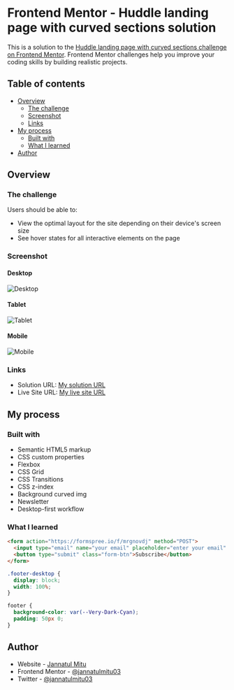 # Frontend Mentor - Huddle landing page with curved sections solution

This is a solution to the [Huddle landing page with curved sections challenge on Frontend Mentor](https://www.frontendmentor.io/challenges/huddle-landing-page-with-curved-sections-5ca5ecd01e82137ec91a50f2). Frontend Mentor challenges help you improve your coding skills by building realistic projects.

## Table of contents

- [Overview](#overview)
  - [The challenge](#the-challenge)
  - [Screenshot](#screenshot)
  - [Links](#links)
- [My process](#my-process)
  - [Built with](#built-with)
  - [What I learned](#what-i-learned)
- [Author](#author)

## Overview

### The challenge

Users should be able to:

- View the optimal layout for the site depending on their device's screen size
- See hover states for all interactive elements on the page

### Screenshot

#### Desktop

![Desktop](./output-screens/desktop.png)

#### Tablet

![Tablet](./output-screens/tablet.png)

#### Mobile

![Mobile](./output-screens/mobile.png)

### Links

- Solution URL: [My solution URL](https://github.com/jannatulmitu03/huddle-landing-page-with-curved)
- Live Site URL: [My live site URL](https://jannatulmitu03.github.io/huddle-landing-page-with-curved)

## My process

### Built with

- Semantic HTML5 markup
- CSS custom properties
- Flexbox
- CSS Grid
- CSS Transitions
- CSS z-index
- Background curved img
- Newsletter
- Desktop-first workflow

### What I learned


```html
<form action="https://formspree.io/f/mrgnovdj" method="POST">
  <input type="email" name="your email" placeholder="enter your email" />
  <button type="submit" class="form-btn">Subscribe</button>
</form>
```

```css
.footer-desktop {
  display: block;
  width: 100%;
}

footer {
  background-color: var(--Very-Dark-Cyan);
  padding: 50px 0;
}
```

## Author

- Website - [Jannatul Mitu](https://www.linkedin.com/in/jannatulmitu03)
- Frontend Mentor - [@jannatulmitu03](https://www.frontendmentor.io/profile/jannatulmitu03)
- Twitter - [@jannatulmitu03](https://twitter.com/jannatulmitu03)

